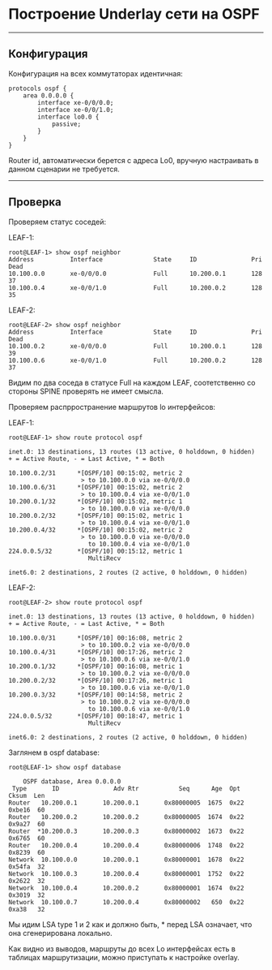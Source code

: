 # Построение Underlay сети на OSPF
---
## Конфигурация

Конфигурация на всех коммутаторах идентичная:
```
protocols ospf {
    area 0.0.0.0 {
        interface xe-0/0/0.0;
        interface xe-0/0/1.0;
        interface lo0.0 {
            passive;
        }
    }
}
```
Router id, автоматически берется с адреса Lo0, вручную настраивать в данном сценарии не требуется.

---
## Проверка

Проверяем статус соседей:

LEAF-1:
```
root@LEAF-1> show ospf neighbor 
Address          Interface              State     ID               Pri  Dead
10.100.0.0       xe-0/0/0.0             Full      10.200.0.1       128    37
10.100.0.4       xe-0/0/1.0             Full      10.200.0.2       128    35
```
LEAF-2:
```
root@LEAF-2> show ospf neighbor 
Address          Interface              State     ID               Pri  Dead
10.100.0.2       xe-0/0/0.0             Full      10.200.0.1       128    39
10.100.0.6       xe-0/0/1.0             Full      10.200.0.2       128    37
```
Видим по два соседа в статусе Full на каждом LEAF, соотетственно со стороны SPINE проверять не имеет смысла.

Проверяем распрространение маршрутов lo интерфейсов:

LEAF-1:
```
root@LEAF-1> show route protocol ospf 

inet.0: 13 destinations, 13 routes (13 active, 0 holddown, 0 hidden)
+ = Active Route, - = Last Active, * = Both

10.100.0.2/31      *[OSPF/10] 00:15:02, metric 2
                    > to 10.100.0.0 via xe-0/0/0.0
10.100.0.6/31      *[OSPF/10] 00:15:02, metric 2
                    > to 10.100.0.4 via xe-0/0/1.0
10.200.0.1/32      *[OSPF/10] 00:15:02, metric 1
                    > to 10.100.0.0 via xe-0/0/0.0
10.200.0.2/32      *[OSPF/10] 00:15:02, metric 1
                    > to 10.100.0.4 via xe-0/0/1.0
10.200.0.4/32      *[OSPF/10] 00:15:02, metric 2
                    > to 10.100.0.0 via xe-0/0/0.0
                      to 10.100.0.4 via xe-0/0/1.0
224.0.0.5/32       *[OSPF/10] 00:15:12, metric 1
                      MultiRecv

inet6.0: 2 destinations, 2 routes (2 active, 0 holddown, 0 hidden)
```
LEAF-2:
```
root@LEAF-2> show route protocol ospf   

inet.0: 13 destinations, 13 routes (13 active, 0 holddown, 0 hidden)
+ = Active Route, - = Last Active, * = Both

10.100.0.0/31      *[OSPF/10] 00:16:08, metric 2
                    > to 10.100.0.2 via xe-0/0/0.0
10.100.0.4/31      *[OSPF/10] 00:17:26, metric 2
                    > to 10.100.0.6 via xe-0/0/1.0
10.200.0.1/32      *[OSPF/10] 00:16:08, metric 1
                    > to 10.100.0.2 via xe-0/0/0.0
10.200.0.2/32      *[OSPF/10] 00:17:26, metric 1
                    > to 10.100.0.6 via xe-0/0/1.0
10.200.0.3/32      *[OSPF/10] 00:14:58, metric 2
                    > to 10.100.0.2 via xe-0/0/0.0
                      to 10.100.0.6 via xe-0/0/1.0
224.0.0.5/32       *[OSPF/10] 00:18:47, metric 1
                      MultiRecv

inet6.0: 2 destinations, 2 routes (2 active, 0 holddown, 0 hidden)
```

Заглянем в ospf database:
```
root@LEAF-1> show ospf database    

    OSPF database, Area 0.0.0.0
 Type       ID               Adv Rtr           Seq      Age  Opt  Cksum  Len 
Router   10.200.0.1       10.200.0.1       0x80000005  1675  0x22 0xbe16  60
Router   10.200.0.2       10.200.0.2       0x80000005  1674  0x22 0x9a27  60
Router  *10.200.0.3       10.200.0.3       0x80000002  1673  0x22 0x6765  60
Router   10.200.0.4       10.200.0.4       0x80000006  1748  0x22 0x8239  60
Network  10.100.0.0       10.200.0.1       0x80000001  1678  0x22 0x54fa  32
Network  10.100.0.3       10.200.0.4       0x80000001  1752  0x22 0x2622  32
Network  10.100.0.4       10.200.0.2       0x80000001  1674  0x22 0x3019  32
Network  10.100.0.7       10.200.0.4       0x80000002   650  0x22 0xa38   32
```
Мы идим LSA type 1 и 2 как и должно быть, * перед LSA означает, что она сгенерирована локально.

Как видно из выводов, маршруты до всех Lo интерфейсах есть в таблицах маршрутизации, можно приступать к настройке overlay.
